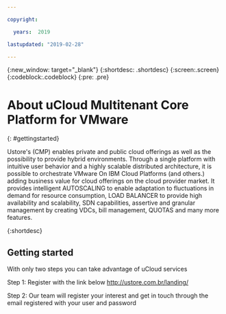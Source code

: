 ```yaml
---

copyright:

  years:  2019

lastupdated: "2019-02-28"

---
```



{:new_window: target="_blank"}
{:shortdesc: .shortdesc}
{:screen:.screen}
{:codeblock:.codeblock}
{:pre: .pre}

# About uCloud Multitenant Core Platform for VMware
{: #gettingstarted}

Ustore's (CMP) enables private and public cloud offerings as well as the possibility to provide hybrid environments. Through a single platform with intuitive user behavior and a highly scalable distributed architecture, it is possible to orchestrate VMware On IBM Cloud Platforms (and others.) adding business value for cloud offerings on the cloud provider market. It provides intelligent AUTOSCALING to enable adaptation to fluctuations in demand for resource consumption, LOAD BALANCER to provide high availability and scalability, SDN capabilities, assertive and granular management by creating VDCs, bill management, QUOTAS and many more features.

{:shortdesc}

## Getting started

With only two steps you can take advantage of uCloud services

Step 1: Register with the link below http://ustore.com.br/landing/

Step 2: Our team will register your interest and get in touch through the email registered with your user and password

